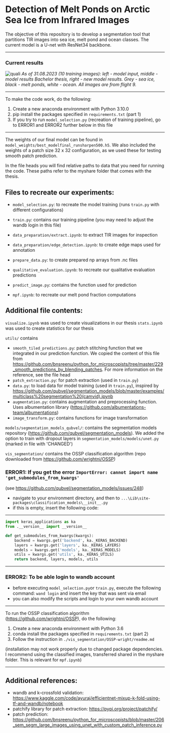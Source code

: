 # Detection of Melt Ponds on Arctic Sea Ice from Infrared Images

The objective of this repository is to develop a segmentation tool that partitions TIR images into sea ice, melt pond and ocean classes. The current model is a U-net with ResNet34 backbone.

---------------------------------------

### Current results

![quali](https://github.com/marlens123/ponds_extended/assets/80780236/5f67c223-b8e2-4c26-b8ab-8ae381015a77)
*As of 31.08.2023 (10 training images): left - model input, middle - model results Bachelor thesis, right - new model results. Grey - sea ice, black - melt ponds, white - ocean. All images are from flight 9.*


----------------------------------------

To make the code work, do the following:

1. Create a new anaconda environment with Python 3.10.0
2. pip install the packages specified in `requirements.txt` (part 1)
3. If you try to run `model_selection.py` (recreation of training pipeline), go to ERROR1 and ERROR2 further below in this file

---------------------------------------

The weights of our final model can be found in `model_weights/best_modelfinal_runsharpen500.h5`. We also included the weights of a patch size 32 x 32 configuration, as we used these for testing smooth patch prediction.

In the file heads you will find relative paths to data that you need for running the code. These paths refer to the myshare folder that comes with the thesis.


Files to recreate our experiments:
---------------------------------
- `model_selection.py`: to recreate the model training (runs `train.py` with different configurations) 
- `train.py`: contains our training pipeline (you may need to adjust the wandb login in this file)

- `data_preparation/extract.ipynb`: to extract TIR images for inspection
- `data_preparation/edge_detection.ipynb`: to create edge maps used for annotation
- `prepare_data.py`: to create prepared np arrays from .nc files
- `qualitative_evaluation.ipynb`: to recreate our qualitative evaluation predictions
- `predict_image.py`: contains the function used for prediction
- `mpf.ipynb`: to recreate our melt pond fraction computations


Additional file contents:
-------------------------
`visualize.ipynb` was used to create visualizations in our thesis
`stats.ipynb` was used to create statistics for our thesis

`utils/` contains 
- `smooth_tiled_predictions.py`: patch stitching function that we integrated in our prediction function. We copied the content of this file from https://github.com/bnsreenu/python_for_microscopists/tree/master/229_smooth_predictions_by_blending_patches. For more information on the reference, see the file head
- `patch_extraction.py`: for patch extraction (used in `train.py`)
- `data.py`: to load data for model training (used in `train.py`), inspired by https://github.com/qubvel/segmentation_models/blob/master/examples/multiclass%20segmentation%20(camvid).ipynb 
- `augmentation.py`: contains augmentation and preprocessing function. Uses albumentation library (https://github.com/albumentations-team/albumentations)
- `image_transform.py`: contains functions for image transformation


`models/segmentation_models_qubvel/`: contains the segmentation models repository (https://github.com/qubvel/segmentation_models). We added the option to train with dropout layers in `segmentation_models/models/unet.py` (marked in file with 'CHANGED')

`vis_segmentation/` contains the OSSP classification algorithm (repo downloaded from https://github.com/wrightni/OSSP)


### <a id="Error1"></a>ERROR1: If you get the error `ImportError: cannot import name 'get_submodules_from_kwargs'`

(see https://github.com/qubvel/segmentation_models/issues/248)

- navigate to your environment directory, and then to `...\Lib\site-packages\classification_models\__init__.py`
- if this is empty, insert the following code:

------------------------------------------------------
```python
import keras_applications as ka
from .__version__ import __version__

def get_submodules_from_kwargs(kwargs):
    backend = kwargs.get('backend', ka._KERAS_BACKEND)
    layers = kwargs.get('layers', ka._KERAS_LAYERS)
    models = kwargs.get('models', ka._KERAS_MODELS)
    utils = kwargs.get('utils', ka._KERAS_UTILS)
    return backend, layers, models, utils
```
------------------------------------------------------

### <a id="Error2"></a>ERROR2: To be able login to wandb account

- before executing `model_selection.py`or `train.py`, execute the following command: `wand login` and insert the key that was sent via email
- you can also modify the scripts and login to your own wandb account

------------------------------------------------------


To run the OSSP classification algorithm (https://github.com/wrightni/OSSP), do the following:

1. Create a new anaconda environment with Python 3.6
2. conda install the packages specified in `requirements.txt` (part 2)
3. Follow the instruction in `./vis_segmentation/OSSP-wright/readme.md`

(installation may not work properly due to changed package dependencies. I recommend using the classified images, transferred shared in the myshare folder. This is relevant for `mpf.ipynb`)

----------------------------
Additional references:
-----------------------------
- wandb and k-crossfold validation: https://www.kaggle.com/code/ayuraj/efficientnet-mixup-k-fold-using-tf-and-wandb/notebook
- patchify library for patch extraction: https://pypi.org/project/patchify/
- patch prediction: https://github.com/bnsreenu/python_for_microscopists/blob/master/206_sem_segm_large_images_using_unet_with_custom_patch_inference.py 
